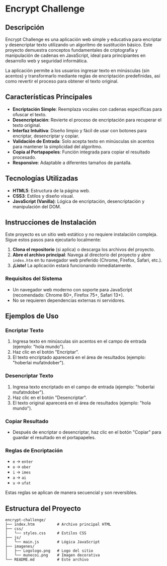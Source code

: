 # Encrypt Challenge

## Descripción

Encrypt Challenge es una aplicación web simple y educativa para encriptar y desencriptar texto utilizando un algoritmo de sustitución básico. Este proyecto demuestra conceptos fundamentales de criptografía y manipulación de cadenas en JavaScript, ideal para principiantes en desarrollo web y seguridad informática.

La aplicación permite a los usuarios ingresar texto en minúsculas (sin acentos) y transformarlo mediante reglas de encriptación predefinidas, así como revertir el proceso para obtener el texto original.

## Características Principales

- **Encriptación Simple**: Reemplaza vocales con cadenas específicas para ofuscar el texto.
- **Desencriptación**: Revierte el proceso de encriptación para recuperar el texto original.
- **Interfaz Intuitiva**: Diseño limpio y fácil de usar con botones para encriptar, desencriptar y copiar.
- **Validación de Entrada**: Solo acepta texto en minúsculas sin acentos para mantener la simplicidad del algoritmo.
- **Copia al Portapapeles**: Función integrada para copiar el resultado procesado.
- **Responsive**: Adaptable a diferentes tamaños de pantalla.

## Tecnologías Utilizadas

- **HTML5**: Estructura de la página web.
- **CSS3**: Estilos y diseño visual.
- **JavaScript (Vanilla)**: Lógica de encriptación, desencriptación y manipulación del DOM.

## Instrucciones de Instalación

Este proyecto es un sitio web estático y no requiere instalación compleja. Sigue estos pasos para ejecutarlo localmente:

1. **Clona el repositorio** (si aplica) o descarga los archivos del proyecto.
2. **Abre el archivo principal**: Navega al directorio del proyecto y abre `index.htm` en tu navegador web preferido (Chrome, Firefox, Safari, etc.).
3. **¡Listo!** La aplicación estará funcionando inmediatamente.

### Requisitos del Sistema

- Un navegador web moderno con soporte para JavaScript (recomendado: Chrome 80+, Firefox 75+, Safari 13+).
- No se requieren dependencias externas ni servidores.

## Ejemplos de Uso

### Encriptar Texto

1. Ingresa texto en minúsculas sin acentos en el campo de entrada (ejemplo: "hola mundo").
2. Haz clic en el botón "Encriptar".
3. El texto encriptado aparecerá en el área de resultados (ejemplo: "hoberlai mufatndober").

### Desencriptar Texto

1. Ingresa texto encriptado en el campo de entrada (ejemplo: "hoberlai mufatndober").
2. Haz clic en el botón "Desencriptar".
3. El texto original aparecerá en el área de resultados (ejemplo: "hola mundo").

### Copiar Resultado

- Después de encriptar o desencriptar, haz clic en el botón "Copiar" para guardar el resultado en el portapapeles.

### Reglas de Encriptación

- `e` → `enter`
- `o` → `ober`
- `i` → `imes`
- `a` → `ai`
- `u` → `ufat`

Estas reglas se aplican de manera secuencial y son reversibles.

## Estructura del Proyecto

``` shell
encrypt-challenge/
├── index.htm          # Archivo principal HTML
├── css/
│   └── styles.css     # Estilos CSS
├── js/
│   └── main.js        # Lógica JavaScript
├── imagenes/
│   ├── Logologo.png   # Logo del sitio
│   └── munecoi.png    # Imagen decorativa
└── README.md          # Este archivo
```
